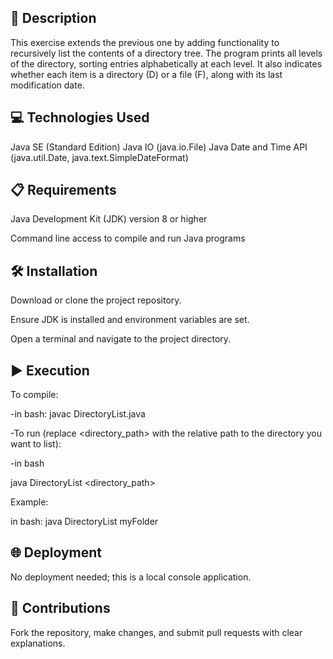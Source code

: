 ## 📄 Description
This exercise extends the previous one by adding functionality to recursively list the contents of a directory tree.
The program prints all levels of the directory, sorting entries alphabetically at each level. It also indicates whether each item is a directory (D) or a file (F), along with its last modification date.

## 💻 Technologies Used
Java SE (Standard Edition)
Java IO (java.io.File)
Java Date and Time API (java.util.Date, java.text.SimpleDateFormat)

## 📋 Requirements
Java Development Kit (JDK) version 8 or higher

Command line access to compile and run Java programs

## 🛠️ Installation
Download or clone the project repository.

Ensure JDK is installed and environment variables are set.

Open a terminal and navigate to the project directory.

## ▶️ Execution
To compile:

-in bash:
javac DirectoryList.java

-To run (replace <directory_path> with the relative path to the directory you want to list):

-in bash

java DirectoryList <directory_path>

Example:

in bash:
java DirectoryList myFolder

## 🌐 Deployment
No deployment needed; this is a local console application.

## 🤝 Contributions
Fork the repository, make changes, and submit pull requests with clear explanations.
